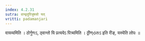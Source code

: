 ```yaml
---
index: 4.2.31
sutra: वाय्वृतुपित्रुषसो यत्‌
vritti: padamanjari
---
```


 वायव्यमिति । ठोर्गुणःऽ, ठ्वान्तो यि प्रत्ययेऽ पित्र्यमिति । ठ्रीण्ःóतःऽ इति रीङ्, यस्येति लोपः ॥